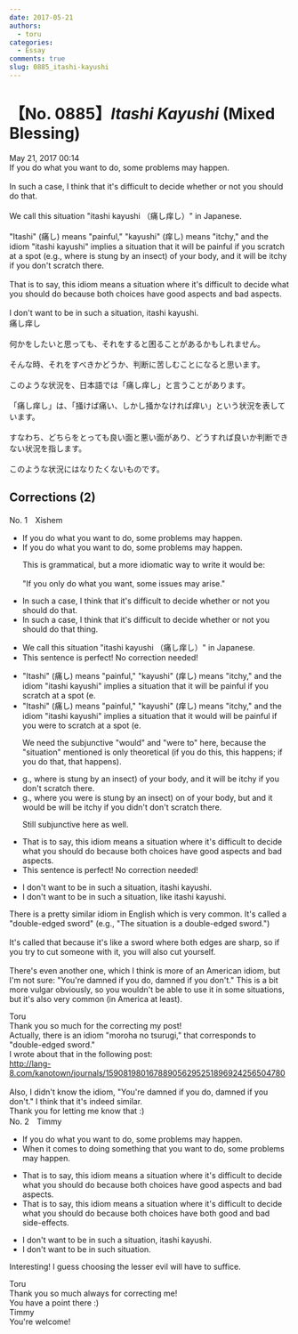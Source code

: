 ```yaml
---
date: 2017-05-21
authors:
  - toru
categories:
  - Essay
comments: true
slug: 0885_itashi-kayushi
---
```


# 【No. 0885】<strong><em>Itashi Kayushi</strong></em> (Mixed Blessing)
<div class="date">May 21, 2017 00:14</div>
<div id="post"><div id="body_show_ori">
If you do what you want to do, some problems may happen.<br/><br/>In such a case, I think that it's difficult to decide whether or not you should do that.<br/><br/>We call this situation "itashi kayushi （痛し痒し）" in Japanese.<br/><br/>"Itashi" (痛し) means "painful," "kayushi" (痒し) means "itchy," and the idiom "itashi kayushi" implies a situation that it will be painful if you scratch at a spot (e.g., where is stung by an insect) of your body, and it will be itchy if you don't scratch there.<br/><br/>That is to say, this idiom means a situation where it's difficult to decide what you should do because both choices have good aspects and bad aspects.<br/><br/>I don't want to be in such a situation, itashi kayushi.
</div></div>

<!-- more -->

<div id="post_ja"><div id="body_show_mo">
痛し痒し<br/><br/>何かをしたいと思っても、それをすると困ることがあるかもしれません。<br/><br/>そんな時、それをすべきかどうか、判断に苦しむことになると思います。<br/><br/>このような状況を、日本語では「痛し痒し」と言うことがあります。<br/><br/>「痛し痒し」は、「掻けば痛い、しかし掻かなければ痒い」という状況を表しています。<br/><br/>すなわち、どちらをとっても良い面と悪い面があり、どうすれば良いか判断できない状況を指します。<br/><br/>このような状況にはなりたくないものです。
</div></div>

## Corrections (2)
<div id="block"><div class="first_name"> No. 1　<span class="just_name">Xishem</span></div><div id="block2">
<ul class="correction_field">
<li class="incorrect">If you do what you want to do, some problems may happen.</li>
<li class="corrected correct">
If you do what you want to do, some problems may happen.
<p class="correction_comment">This is grammatical, but a more idiomatic way to write it would be:<br/><br/>"If you only do what you want, some issues may arise."</p>
</li>
</ul>
<ul class="correction_field">
<li class="incorrect">In such a case, I think that it's difficult to decide whether or not you should do that.</li>
<li class="corrected correct">
In such a case, I think that it's difficult to decide whether or not you should do that <span class="f_blue">thing</span>.
</li>
</ul>
<ul class="correction_field">
<li class="incorrect">We call this situation "itashi kayushi （痛し痒し）" in Japanese.</li>
<li class="corrected perfect">This sentence is perfect! No correction needed!</li>
</ul>
<ul class="correction_field">
<li class="incorrect">"Itashi" (痛し) means "painful," "kayushi" (痒し) means "itchy," and the idiom "itashi kayushi" implies a situation that it will be painful if you scratch at a spot (e.</li>
<li class="corrected correct">
"Itashi" (痛し) means "painful," "kayushi" (痒し) means "itchy," and the idiom "itashi kayushi" implies a situation that <span class="sline"><span class="f_red">it</span></span> <span class="f_blue">would</span> <span class="sline"><span class="f_red">will</span></span> be painful if you <span class="f_blue">were to</span> scratch at a spot (e.
<p class="correction_comment">We need the subjunctive "would" and "were to" here, because the "situation" mentioned is only theoretical (if you do this, this happens; if you do that, that happens).</p>
</li>
</ul>
<ul class="correction_field">
<li class="incorrect">g., where is stung by an insect) of your body, and it will be itchy if you don't scratch there.</li>
<li class="corrected correct">
g., where <span class="f_blue">you were</span> <span class="sline"><span class="f_red">is</span></span> stung by an insect) <span class="f_blue">on</span> <span class="sline"><span class="f_red">of</span></span> your body, <span class="f_blue">but</span> <span class="sline"><span class="f_red">and</span></span> it <span class="f_blue">would be</span> <span class="sline"><span class="f_red">will</span></span> be itchy if you <span class="f_blue">didn't</span> <span class="sline"><span class="f_red">don't</span></span> scratch there.
<p class="correction_comment">Still subjunctive here as well.</p>
</li>
</ul>
<ul class="correction_field">
<li class="incorrect">That is to say, this idiom means a situation where it's difficult to decide what you should do because both choices have good aspects and bad aspects.</li>
<li class="corrected perfect">This sentence is perfect! No correction needed!</li>
</ul>
<ul class="correction_field">
<li class="incorrect">I don't want to be in such a situation, itashi kayushi.</li>
<li class="corrected correct">
I don't want to be in such a situation<span class="sline"><span class="f_red">,</span></span><span class="f_blue"> like</span> itashi kayushi.
</li>
</ul>
<p class="comment_small">
 There is a pretty similar idiom in English which is very common. It's called a "double-edged sword" (e.g., "The situation is a double-edged sword.")
 <br/>
 <br/>
 It's called that because it's like a sword where both edges are sharp, so if you try to cut someone with it, you will also cut yourself.
 <br/>
 <br/>
 There's even another one, which I think is more of an American idiom, but I'm not sure: "You're damned if you do, damned if you don't." This is a bit more vulgar obviously, so you wouldn't be able to use it in some situations, but it's also very common (in America at least).
 <br/>
</p>

</div><div class="name"><span class="just_name">Toru</span><br>
Thank you so much for the correcting my post!<br/>Actually, there is an idiom "moroha no tsurugi," that corresponds to "double-edged sword."<br/>I wrote about that in the following post:<br/><a href="http://lang-8.com/kanotown/journals/159081980167889056295251896924256504780" target="_blank">http://lang-8.com/kanotown/journals/159081980167889056295251896924256504780</a><br/><br/>Also, I didn't know the idiom, "You're damned if you do, damned if you don't." I think that it's indeed similar.<br/>Thank you for letting me know that :)
</div>
</div>
<div id="block"><div class="first_name"> No. 2　<span class="just_name">Timmy</span></div><div id="block2">
<ul class="correction_field">
<li class="incorrect">If you do what you want to do, some problems may happen.</li>
<li class="corrected correct">
<span class="f_blue">When it comes</span> to do<span class="f_blue">ing something that</span> you want to do, some problems may happen.
</li>
</ul>
<ul class="correction_field">
<li class="incorrect">That is to say, this idiom means a situation where it's difficult to decide what you should do because both choices have good aspects and bad aspects.</li>
<li class="corrected correct">
That is to say, this idiom means a situation where it's difficult to decide what you should do because both choices have both good and bad <span class="f_blue">side-effects</span>.
</li>
</ul>
<ul class="correction_field">
<li class="incorrect">I don't want to be in such a situation, itashi kayushi.</li>
<li class="corrected correct">
I don't want to be in such situation.
</li>
</ul>
<p class="comment_small">
 Interesting! I guess choosing the lesser evil will have to suffice.
</p>

</div><div class="name"><span class="just_name">Toru</span><br>
Thank you so much always for correcting me!<br/>You have a point there :)
</div>
<div class="name"><span class="just_name">Timmy</span><br>
You're welcome!
</div>
</div>
